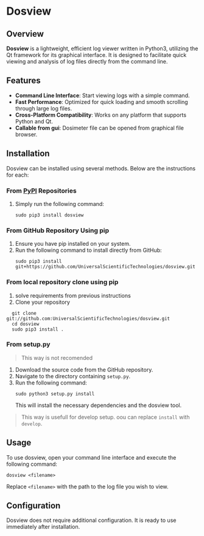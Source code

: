 # Dosview

## Overview
**Dosview** is a lightweight, efficient log viewer written in Python3, utilizing the Qt framework for its graphical interface. It is designed to facilitate quick viewing and analysis of log files directly from the command line.

## Features
- **Command Line Interface**: Start viewing logs with a simple command.
- **Fast Performance**: Optimized for quick loading and smooth scrolling through large log files.
- **Cross-Platform Compatibility**: Works on any platform that supports Python and Qt.
- **Callable from gui**: Dosimeter file can be opened from graphical file browser. 

## Installation
Dosview can be installed using several methods. Below are the instructions for each:

### From [PyPI](https://pypi.org/project/dosview/) Repositories
1. Simply run the following command:
   ```
   sudo pip3 install dosview
   ```

### From GitHub Repository Using pip
1. Ensure you have pip installed on your system.
2. Run the following command to install directly from GitHub:
   ```
   sudo pip3 install git+https://github.com/UniversalScientificTechnologies/dosview.git
   ```

### From local repository clone using pip
1. solve requirements from previous instructions
2. Clone your repository 
```
  git clone git://github.com:UniversalScientificTechnologies/dosview.git
  cd dosview
  sudo pip3 install . 
```

### From setup.py

> This way is not recomended

1. Download the source code from the GitHub repository.
2. Navigate to the directory containing `setup.py`.
3. Run the following command:
   ```
   sudo python3 setup.py install
   ```
   This will install the necessary dependencies and the dosview tool.


> This way is usefull for develop setup. oou can replace `install` with `develop`. 


## Usage
To use dosview, open your command line interface and execute the following command:

```
dosview <filename>
```

Replace `<filename>` with the path to the log file you wish to view.


## Configuration
Dosview does not require additional configuration. It is ready to use immediately after installation.
